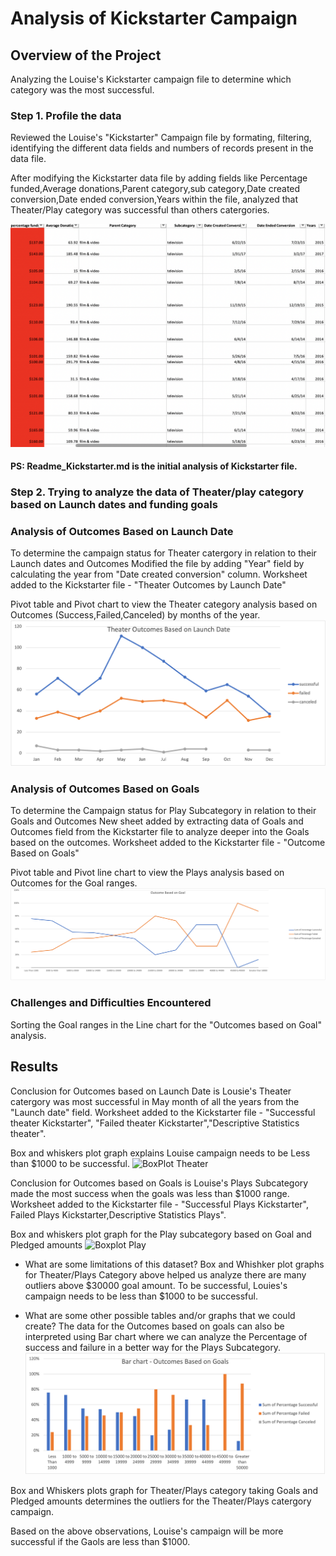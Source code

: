 
# Analysis of Kickstarter Campaign

## Overview of the Project 

Analyzing the Louise's Kickstarter campaign file to determine which category was the most successful. 

### Step 1. Profile the data

Reviewed the Louise's "Kickstarter" Campaign file by formating, filtering, identifying the different data fields and numbers of records present in the data file.

After modifying the Kickstarter data file by adding fields like Percentage funded,Average donations,Parent category,sub category,Date created conversion,Date ended conversion,Years within the file, analyzed that Theater/Play category was successful than others catergories.

![main](Resources/Kickstarter.png)


#### PS: Readme_Kickstarter.md is the initial analysis  of Kickstarter file.

### Step 2. Trying to analyze the data of Theater/play category based on Launch dates and funding goals

### Analysis of Outcomes Based on Launch Date
  
To determine the campaign status for Theater catergory in relation to their Launch dates and Outcomes
Modified the file by adding "Year" field by calculating the year from "Date created conversion" column.
Worksheet added to the Kickstarter file  -  "Theater Outcomes by Launch Date"

Pivot table and Pivot chart to view the Theater category analysis based on Outcomes (Success,Failed,Canceled) by months of the year.
![main](Resources/Theater_Outcomes_vs_Launch.png)


### Analysis of Outcomes Based on Goals

To determine the Campaign status for Play Subcategory in relation to their Goals and Outcomes
New sheet added by extracting data of Goals and Outcomes field from the Kickstarter file to analyze deeper into the Goals based on the outcomes.
Worksheet added to the Kickstarter file  - "Outcome Based on Goals"

Pivot table and Pivot line chart to view the Plays analysis based on Outcomes for the Goal ranges. 
![main](Resources/Outcomes_vs_Goals.png)


### Challenges and Difficulties Encountered

Sorting the Goal ranges in the Line chart for the  "Outcomes based on Goal" analysis. 

## Results

Conclusion for Outcomes based on Launch Date is  Lousie's Theater catergory was most successful in May month of all the years from the "Launch date" field.
Worksheet added to the Kickstarter file -  "Successful theater Kickstarter", "Failed theater Kickstarter","Descriptive Statistics theater". 

Box and whiskers plot graph explains Louise campaign needs to be  Less than $1000 to be successful.
![BoxPlot Theater](https://user-images.githubusercontent.com/93801581/147512509-2cf4412c-df88-4623-85c8-d9bc7402e153.png)


Conclusion for Outcomes based on Goals is Louise's Plays Subcategory made the most success when the goals was less than $1000 range.
Worksheet added to the Kickstarter file -  "Successful Plays Kickstarter", Failed Plays Kickstarter,Descriptive Statistics Plays". 

Box and whiskers plot graph for the Play subcategory based on Goal and Pledged amounts
![Boxplot Play](https://user-images.githubusercontent.com/93801581/147512527-bad42651-8460-402e-b5a9-9061bba71a88.png)


- What are some limitations of this dataset?
Box and Whishker plot graphs for Theater/Plays Category above helped us analyze there are many outliers above $30000 goal amount. To be successful, Louies's campaign needs to be less than $1000 to be successful. 

- What are some other possible tables and/or graphs that we could create? 
The data for the Outcomes based on goals can also be interpreted using Bar chart where we can analyze the Percentage of success and failure in a better way for the Plays Subcategory. 
![main](Resources/OutcomesBasedOnGoals.png)
 
Box and Whiskers plots graph for Theater/Plays category taking Goals and Pledged amounts determines the outliers for the Theater/Plays catergory campaign.
 
Based on the above observations, Louise's campaign will be more successful if the Gaols are less than $1000. 
